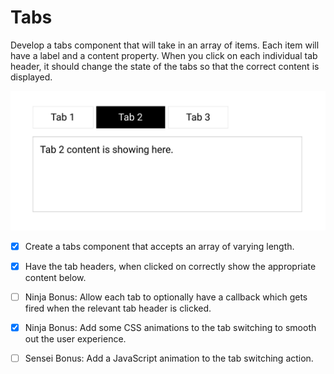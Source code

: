 # Tabs
Develop a tabs component that will take in an array of items. Each item will have a label and a content property. When you click on each individual tab header, it should change the state of the tabs so that the correct content is displayed.


![](img.png)

- [x] Create a tabs component that accepts an array of varying length.

- [x] Have the tab headers, when clicked on correctly show the appropriate content below.

- [ ] Ninja Bonus: Allow each tab to optionally have a callback which gets fired when the relevant tab header is clicked.

- [x] Ninja Bonus: Add some CSS animations to the tab switching to smooth out the user experience.

- [ ] Sensei Bonus: Add a JavaScript animation to the tab switching action.